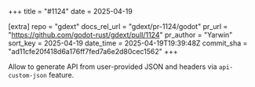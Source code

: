 +++
title = "#1124"
date = 2025-04-19

[extra]
repo = "gdext"
docs_rel_url = "gdext/pr-1124/godot"
pr_url = "https://github.com/godot-rust/gdext/pull/1124"
pr_author = "Yarwin"
sort_key = 2025-04-19
date_time = 2025-04-19T19:39:48Z
commit_sha = "ad11cfe20f418d6a176ff7fed7a6e2d80cec1562"
+++

Allow to generate API from user-provided JSON and headers via `api-custom-json` feature.
